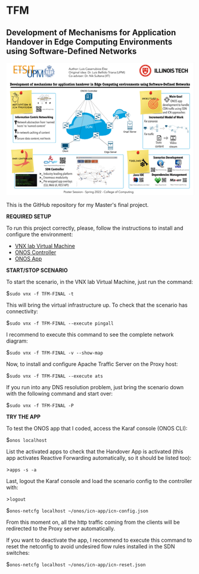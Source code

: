 # TFM
## Development of Mechanisms for Application Handover in Edge Computing Environments using Software-Defined Networks

![alt text][img]

[img]: https://github.com/luis-casarrubios-elez/TFM/blob/master/img.png "Poster img"

This is the GitHub repository for my Master's final project. 

**REQUIRED SETUP**

To run this project correctly, please, follow the instructions to install and configure the environment:
- [VNX lab Virtual Machine](https://github.com/luis-casarrubios-elez/TFM/tree/master/environment/VNX)
- [ONOS Controller](https://github.com/luis-casarrubios-elez/TFM/tree/master/environment/ONOS)
- [ONOS App](https://github.com/luis-casarrubios-elez/TFM/tree/master/environment/App)

**START/STOP SCENARIO**

To start the scenario, in the VNX lab Virtual Machine, just run the command:

$`sudo vnx -f TFM-FINAL -t`

This will bring the virtual infrastructure up. To check that the scenario has connectivity:

$`sudo vnx -f TFM-FINAL --execute pingall`

I recommend to execute this command to see the complete network diagram:

$`sudo vnx -f TFM-FINAL -v --show-map`

Now, to install and configure Apache Traffic Server on the Proxy host:

$`sudo vnx -f TFM-FINAL --execute ats`

If you run into any DNS resolution problem, just bring the scenario down with the following command and start over:

$`sudo vnx -f TFM-FINAL -P`

**TRY THE APP**

To test the ONOS app that I coded, access the Karaf console (ONOS CLI):

$`onos localhost`

List the activated apps to check that the Handover App is activated (this app activates Reactive Forwarding automatically, so it should be listed too):

\>`apps -s -a`

Last, logout the Karaf console and load the scenario config to the controller with:

\>`logout`

$`onos-netcfg localhost ~/onos/icn-app/icn-config.json`

From this moment on, all the http traffic coming from the clients will be redirected to the Proxy server automatically.

If you want to deactivate the app, I recommend to execute this command to reset the netconfig to avoid undesired flow rules installed in the SDN switches:

$`onos-netcfg localhost ~/onos/icn-app/icn-reset.json`

